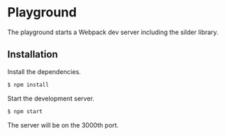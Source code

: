# Playground

The playground starts a Webpack dev server including the silder library.

## Installation

Install the dependencies.

```sh
$ npm install
```

Start the development server.

```sh
$ npm start
```

The server will be on the 3000th port.
